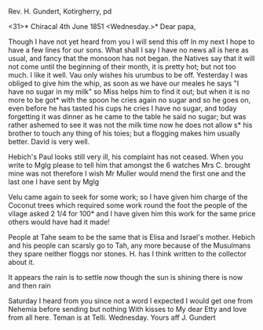 Rev. H. Gundert, Kotirgherry, pd

<31>* Chiracal 4th June 1851
 <Wednesday.>*
Dear papa,

Though I have not yet heard from you I will send this off In my next I hope to have a few lines for our sons. What shall I say I have no news all is here as usual, and fancy that the monsoon has not began. the Natives say that it will not come until the beginning of their month, it is pretty hot; but not too much. I like it well. Vau only wishes his urumbus to be off. Yesterday I was obliged to give him the whip, as soon as we have our meales he says "I have no sugar in my milk" so Miss helps him to find it out; but when it is no more to be got* with the spoon he cries again no sugar and so he goes on, even before he has tasted his cups he cries I have no sugar, and today forgetting it was dinner as he came to the table he said no sugar; but was rather ashemed to see it was not the milk time now he does not allow s* his brother to touch any thing of his toies; but a flogging makes him usually better. David is very well.

Hebich's Paul looks still very ill, his complaint has not ceased. When you write to Mglg please to tell him that amongst the 6 watches Mrs C. brought mine was not therefore I wish Mr Muller would mend the first one and the last one I have sent by Mglg

Velu came again to seek for some work; so I have given him charge of the Coconut trees which required some work round the foot the people of the vilage asked 2 1/4 for 100* and I have given him this work for the same price others would have had it made!

People at Tahe seam to be the same that is Elisa and Israel's mother. Hebich and his people can scarsly go to Tah‚ any more because of the Musulmans they spare neither floggs nor stones. H. has I think written to the collector about it.

It appears the rain is to settle now though the sun is shining there is now and then rain

Saturday I heard from you since not a word I expected I would get one from Nehemia before sending but nothing With kisses to My dear Etty and love from all here. Teman is at Telli. Wednesday.
 Yours aff J. Gundert

